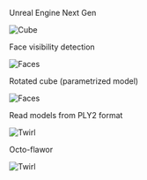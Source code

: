 Unreal Engine Next Gen

![Cube](https://i.imgur.com/SM7Ofnk.png)

Face visibility detection

![Faces](https://i.imgur.com/OHw3Hxr.png)

Rotated cube (parametrized model)

![Faces](https://i.imgur.com/pUH6ykZ.png)

Read models from PLY2 format

![Twirl](https://i.imgur.com/edMp9HJ.png)

Octo-flawor

![Twirl](https://i.imgur.com/Tn7ecpQ.png)
